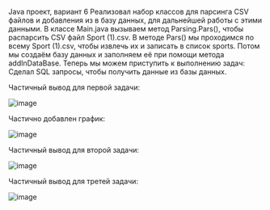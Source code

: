 Java проект, вариант 6
Реализовал набор классов для парсинга CSV файлов и добавления из в базу данных, для дальнейшей работы с этими данными. В классе Main.java вызываем метод Parsing.Pars(), чтобы распарсить CSV файл Sport (1).csv. В методе Pars() мы проходимся по всему Sport (1).csv, чтобы извлечь их и записать в список sports. Потом мы создаём базу данных и заполняем её при помощи метода addInDataBase.
Теперь мы можем приступить к выполнению задач:
Сделал SQL запросы, чтобы получить данные из базы данных.

Частичный вывод для первой задачи:

![image](https://user-images.githubusercontent.com/84526875/147417405-66f3eef3-0a15-4770-83fa-e34ccd21e578.png)

Частично добавлен график:

![image](https://user-images.githubusercontent.com/84526875/147417413-9cd18b85-462c-444d-b1eb-2b42c56c560b.png)

Частичный вывод для второй задачи:

![image](https://user-images.githubusercontent.com/84526875/147417419-0071b7f4-b088-4271-9f1f-7520c41f87f3.png)

Частичный вывод для третей задачи:

![image](https://user-images.githubusercontent.com/84526875/147417422-c4139b7d-69e3-4a6d-b758-8eb18e0eb67f.png)
